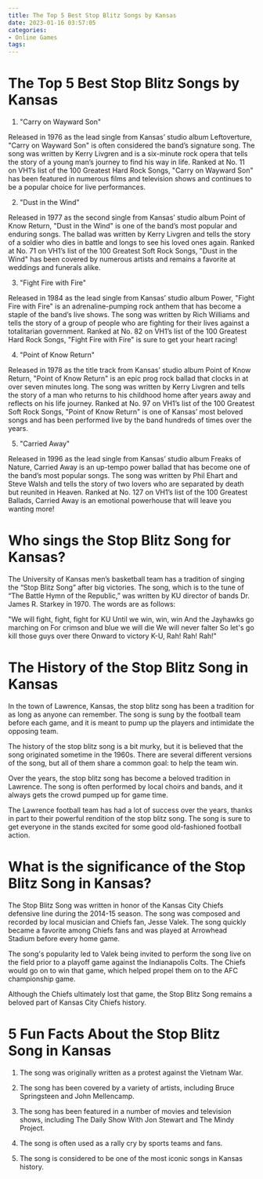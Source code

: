 ```yaml
---
title: The Top 5 Best Stop Blitz Songs by Kansas
date: 2023-01-16 03:57:05
categories:
- Online Games
tags:
---
```



#  The Top 5 Best Stop Blitz Songs by Kansas

1. "Carry on Wayward Son"

Released in 1976 as the lead single from Kansas’ studio album Leftoverture, "Carry on Wayward Son" is often considered the band’s signature song. The song was written by Kerry Livgren and is a six-minute rock opera that tells the story of a young man’s journey to find his way in life. Ranked at No. 11 on VH1’s list of the 100 Greatest Hard Rock Songs, "Carry on Wayward Son" has been featured in numerous films and television shows and continues to be a popular choice for live performances.

2. "Dust in the Wind"

Released in 1977 as the second single from Kansas’ studio album Point of Know Return, "Dust in the Wind" is one of the band’s most popular and enduring songs. The ballad was written by Kerry Livgren and tells the story of a soldier who dies in battle and longs to see his loved ones again. Ranked at No. 71 on VH1’s list of the 100 Greatest Soft Rock Songs, "Dust in the Wind" has been covered by numerous artists and remains a favorite at weddings and funerals alike.

3. "Fight Fire with Fire"

Released in 1984 as the lead single from Kansas’ studio album Power, "Fight Fire with Fire" is an adrenaline-pumping rock anthem that has become a staple of the band’s live shows. The song was written by Rich Williams and tells the story of a group of people who are fighting for their lives against a totalitarian government. Ranked at No. 82 on VH1’s list of the 100 Greatest Hard Rock Songs, "Fight Fire with Fire" is sure to get your heart racing!

4. "Point of Know Return"

Released in 1978 as the title track from Kansas’ studio album Point of Know Return, "Point of Know Return" is an epic prog rock ballad that clocks in at over seven minutes long. The song was written by Kerry Livgren and tells the story of a man who returns to his childhood home after years away and reflects on his life journey. Ranked at No. 97 on VH1’s list of the 100 Greatest Soft Rock Songs, "Point of Know Return" is one of Kansas’ most beloved songs and has been performed live by the band hundreds of times over the years.

5. "Carried Away"

Released in 1996 as the lead single from Kansas’ studio album Freaks of Nature, Carried Away is an up-tempo power ballad that has become one of the band’s most popular songs. The song was written by Phil Ehart and Steve Walsh and tells the story of two lovers who are separated by death but reunited in Heaven. Ranked at No. 127 on VH1’s list of the 100 Greatest Ballads, Carried Away is an emotional powerhouse that will leave you wanting more!

#  Who sings the Stop Blitz Song for Kansas?

The University of Kansas men’s basketball team has a tradition of singing the “Stop Blitz Song” after big victories. The song, which is to the tune of “The Battle Hymn of the Republic,” was written by KU director of bands Dr. James R. Starkey in 1970. The words are as follows:

"We will fight, fight, fight for KU
Until we win, win, win
And the Jayhawks go marching on
For crimson and blue we will die
We will never falter
So let's go kill those guys over there
Onward to victory
K-U, Rah! Rah! Rah!"

#  The History of the Stop Blitz Song in Kansas

In the town of Lawrence, Kansas, the stop blitz song has been a tradition for as long as anyone can remember. The song is sung by the football team before each game, and it is meant to pump up the players and intimidate the opposing team.

The history of the stop blitz song is a bit murky, but it is believed that the song originated sometime in the 1960s. There are several different versions of the song, but all of them share a common goal: to help the team win.

Over the years, the stop blitz song has become a beloved tradition in Lawrence. The song is often performed by local choirs and bands, and it always gets the crowd pumped up for game time.

The Lawrence football team has had a lot of success over the years, thanks in part to their powerful rendition of the stop blitz song. The song is sure to get everyone in the stands excited for some good old-fashioned football action.

#  What is the significance of the Stop Blitz Song in Kansas?

The Stop Blitz Song was written in honor of the Kansas City Chiefs defensive line during the 2014-15 season. The song was composed and recorded by local musician and Chiefs fan, Jesse Valek. The song quickly became a favorite among Chiefs fans and was played at Arrowhead Stadium before every home game.

The song's popularity led to Valek being invited to perform the song live on the field prior to a playoff game against the Indianapolis Colts. The Chiefs would go on to win that game, which helped propel them on to the AFC championship game.

Although the Chiefs ultimately lost that game, the Stop Blitz Song remains a beloved part of Kansas City Chiefs history.

#  5 Fun Facts About the Stop Blitz Song in Kansas

1. The song was originally written as a protest against the Vietnam War.

2. The song has been covered by a variety of artists, including Bruce Springsteen and John Mellencamp.

3. The song has been featured in a number of movies and television shows, including The Daily Show With Jon Stewart and The Mindy Project.

4. The song is often used as a rally cry by sports teams and fans.

5. The song is considered to be one of the most iconic songs in Kansas history.